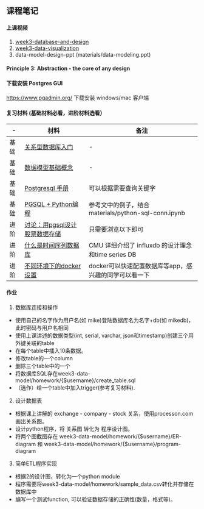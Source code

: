 ## 课程笔记

#### 上课视频
1. [week3-database-and-design]()
2. [week3-data-visualization]()
3. data-model-design-ppt (materials/data-modeling.ppt)


#### Principle 3: Abstraction - the core of any design 


#### 下载安装 Postgres GUI
https://www.pgadmin.org/ 
下载安装 windows/mac 客户端


#### 复习材料 (基础材料必看，进阶材料选看）
| - | 材料 | 备注 |
|---|---|---|
| 基础 | [关系型数据库入门](https://www.bilibili.com/video/av24590479?from=search&seid=9547685086593982005) | - |
| 基础 | [数据模型基础概念](https://www.guru99.com/data-modelling-conceptual-logical.html) | - |
| 基础 | [Postgresql 手册](https://www.tutorialspoint.com/postgresql/) | 可以根据需要查询关键字 |
| 基础 | [PGSQL + Python编程](https://pynative.com/python-postgresql-tutorial/) | 参考文中的例子，结合materials/python-sql-conn.ipynb |
| 进阶 | [讨论：用pgsql设计股票数据存储](https://quant.stackexchange.com/questions/29572/building-financial-data-time-series-database-from-scratch) | 只需要浏览以下即可 |
| 进阶 | [什么是时间序列数据库](https://www.bilibili.com/video/av51118320?from=search&seid=15026838482424778621) | CMU 详细介绍了 influxdb 的设计理念和time series DB |
| 进阶 | [不同环境下的docker设置](https://www.digitalocean.com/community/tutorials/how-to-install-and-use-docker-on-centos-7) | docker可以快速配置数据库等app，感兴趣的同学可以看一下 |


#### 作业
1. 数据库连接和操作
* 使用自己的名字作为用户名(如 mike)登陆数据库名为名字+db(如 mikedb)，此时密码与用户名相同
* 使用上课讲述的数据类型(int, serial, varchar, json和timestamp)创建三个用外键关联的table
* 在每个table中插入10条数据。
* 修改table的一个column
* 删除三个table中的一个
* 将数据库SQL存在week3-data-model/homework/{$username}/create_table.sql
* （选作）给一个table中加入trigger(参考复习材料).


2. 设计数据表
* 根据课上讲解的 exchange - company - stock 关系，使用processon.com画出关系图。
* 设计python程序，将 关系图 转化为 程序设计图。
* 将两个图截图存在
week3-data-model/homework/{$username}/ER-diagram 和
week3-data-model/homework/{$username}/program-diagram


3. 简单ETL程序实现
* 根据2的设计图，转化为一个python module
* 程序需要将week3-data-model/homework/sample_data.csv转化并存储在数据库中
* 编写一个测试function, 可以验证数据存储的正确性(数量，格式等)。

